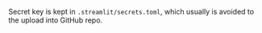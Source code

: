Secret key is kept in ```.streamlit/secrets.toml```, which usually is avoided to the upload into GitHub repo.
